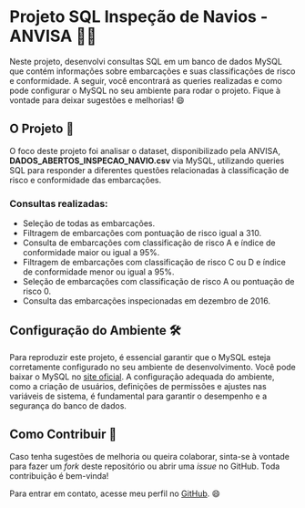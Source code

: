 # Projeto SQL Inspeção de Navios - ANVISA 🚢⚓

Neste projeto, desenvolvi consultas SQL em um banco de dados MySQL que contém informações sobre embarcações e suas classificações de risco e conformidade. A seguir, você encontrará as queries realizadas e como pode configurar o MySQL no seu ambiente para rodar o projeto. Fique à vontade para deixar sugestões e melhorias! 😄

## O Projeto 🎯

O foco deste projeto foi analisar o dataset, disponibilizado pela ANVISA, **DADOS_ABERTOS_INSPECAO_NAVIO.csv** via MySQL, utilizando queries SQL para responder a diferentes questões relacionadas à classificação de risco e conformidade das embarcações.

### Consultas realizadas:

- Seleção de todas as embarcações.
- Filtragem de embarcações com pontuação de risco igual a 310.
- Consulta de embarcações com classificação de risco A e índice de conformidade maior ou igual a 95%.
- Filtragem de embarcações com classificação de risco C ou D e índice de conformidade menor ou igual a 95%.
- Seleção de embarcações com classificação de risco A ou pontuação de risco 0.
- Consulta das embarcações inspecionadas em dezembro de 2016.

## Configuração do Ambiente 🛠️

Para reproduzir este projeto, é essencial garantir que o MySQL esteja corretamente configurado no seu ambiente de desenvolvimento. Você pode baixar o MySQL no [site oficial](https://dev.mysql.com/downloads/). A configuração adequada do ambiente, como a criação de usuários, definições de permissões e ajustes nas variáveis de sistema, é fundamental para garantir o desempenho e a segurança do banco de dados. 

## Como Contribuir 🤝

Caso tenha sugestões de melhoria ou queira colaborar, sinta-se à vontade para fazer um *fork* deste repositório ou abrir uma *issue* no GitHub. Toda contribuição é bem-vinda!

Para entrar em contato, acesse meu perfil no [GitHub](https://github.com/Rafasansouza). 😄
